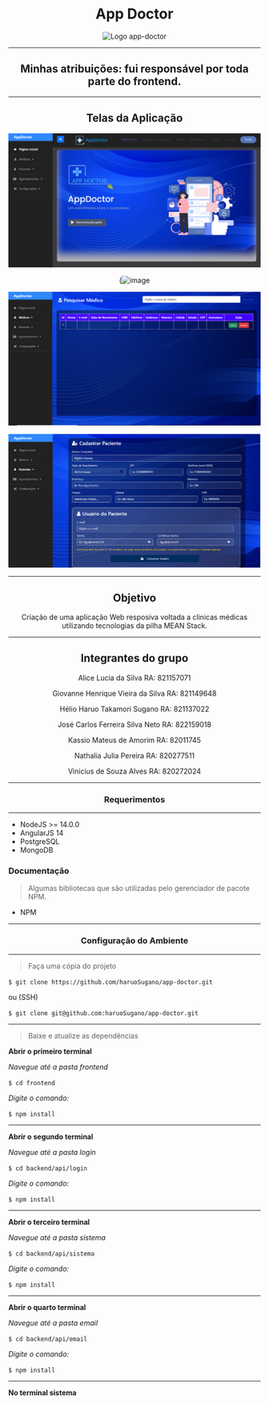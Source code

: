 <center>
  
# App Doctor

![Logo app-doctor](./frontend/src/assets/resources/img/logo.png)

---
## Minhas atribuições: fui responsável por toda parte do frontend.
---

## Telas da Aplicação
![alt text](https://github.com/viniciusalves23/app-doctor-1/blob/master/galeria1.PNG?raw=true)
  
(![image](https://user-images.githubusercontent.com/83824469/203323640-ce7d1fc7-cdfc-4406-b46d-ba08a7bcea0b.png)
  
![alt text](https://github.com/viniciusalves23/app-doctor-1/blob/master/galeria3.PNG?raw=true)
  
![alt text](https://github.com/viniciusalves23/app-doctor-1/blob/master/galeria4.PNG?raw=true)


---

## Objetivo

Criação de uma aplicação Web resposiva voltada a clinicas médicas utilizando tecnologias da pilha MEAN Stack.

---

## Integrantes do grupo

Alice Lucia da Silva RA: 821157071

Giovanne Henrique Vieira da Silva RA: 821149648

Hélio Haruo Takamori Sugano RA: 821137022

José Carlos Ferreira Silva Neto RA: 822159018

Kassio Mateus de Amorim RA: 82011745

Nathalia Julia Pereira RA: 820277511

Vinicius de Souza Alves RA: 820272024

</center>

---
<center>

### Requerimentos

---

</center>

* NodeJS >= 14.0.0
* AngularJS 14
* PostgreSQL
* MongoDB

### Documentação

> Algumas bibliotecas que são utilizadas pelo gerenciador de pacote NPM.

* NPM


---
<center>

### Configuração do Ambiente

---

</center>

> Faça uma cópia do projeto

`$ git clone https://github.com/haruoSugano/app-doctor.git`

ou (SSH)

`$ git clone git@github.com:haruoSugano/app-doctor.git`

---

> Baixe e atualize as dependências

**Abrir o primeiro terminal**

*Navegue até a pasta frontend*

`$ cd frontend`

*Digite o comando:*

`$ npm install`

---

**Abrir o segundo terminal**

*Navegue até a pasta login*

`$ cd backend/api/login`

*Digite o comando:*

`$ npm install`

---

**Abrir o terceiro terminal**

*Navegue até a pasta sistema*

`$ cd backend/api/sistema`

*Digite o comando:*

`$ npm install`

---

**Abrir o quarto terminal**

*Navegue até a pasta email*

`$ cd backend/api/email`

*Digite o comando:*

`$ npm install`

---

**No terminal sistema**
